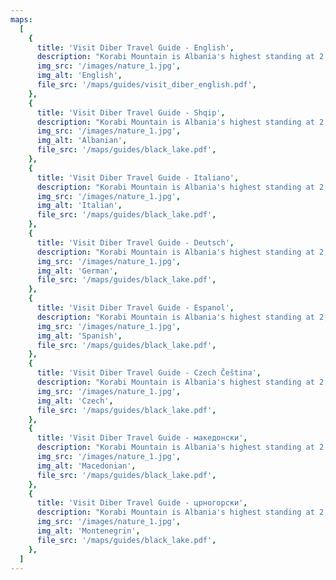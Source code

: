 ```yaml
---
maps:
  [
    {
      title: 'Visit Diber Travel Guide - English',
      description: "Korabi Mountain is Albania's highest standing at 2,764m tall. Most routes to the top start from Radomire Village.",
      img_src: '/images/nature_1.jpg',
      img_alt: 'English',
      file_src: '/maps/guides/visit_diber_english.pdf',
    },
    {
      title: 'Visit Diber Travel Guide - Shqip',
      description: "Korabi Mountain is Albania's highest standing at 2,764m tall. Most routes to the top start from Radomire Village.",
      img_src: '/images/nature_1.jpg',
      img_alt: 'Albanian',
      file_src: '/maps/guides/black_lake.pdf',
    },
    {
      title: 'Visit Diber Travel Guide - Italiano',
      description: "Korabi Mountain is Albania's highest standing at 2,764m tall. Most routes to the top start from Radomire Village.",
      img_src: '/images/nature_1.jpg',
      img_alt: 'Italian',
      file_src: '/maps/guides/black_lake.pdf',
    },
    {
      title: 'Visit Diber Travel Guide - Deutsch',
      description: "Korabi Mountain is Albania's highest standing at 2,764m tall. Most routes to the top start from Radomire Village.",
      img_src: '/images/nature_1.jpg',
      img_alt: 'German',
      file_src: '/maps/guides/black_lake.pdf',
    },
    {
      title: 'Visit Diber Travel Guide - Espanol',
      description: "Korabi Mountain is Albania's highest standing at 2,764m tall. Most routes to the top start from Radomire Village.",
      img_src: '/images/nature_1.jpg',
      img_alt: 'Spanish',
      file_src: '/maps/guides/black_lake.pdf',
    },
    {
      title: 'Visit Diber Travel Guide - Czech Čeština',
      description: "Korabi Mountain is Albania's highest standing at 2,764m tall. Most routes to the top start from Radomire Village.",
      img_src: '/images/nature_1.jpg',
      img_alt: 'Czech',
      file_src: '/maps/guides/black_lake.pdf',
    },
    {
      title: 'Visit Diber Travel Guide - македонски',
      description: "Korabi Mountain is Albania's highest standing at 2,764m tall. Most routes to the top start from Radomire Village.",
      img_src: '/images/nature_1.jpg',
      img_alt: 'Macedonian',
      file_src: '/maps/guides/black_lake.pdf',
    },
    {
      title: 'Visit Diber Travel Guide - црногорски',
      description: "Korabi Mountain is Albania's highest standing at 2,764m tall. Most routes to the top start from Radomire Village.",
      img_src: '/images/nature_1.jpg',
      img_alt: 'Montenegrin',
      file_src: '/maps/guides/black_lake.pdf',
    },
  ]
---
```

